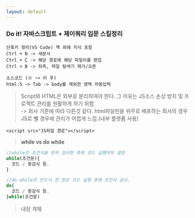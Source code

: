 ```yaml
---
layout: default
---
```


### **Do it! 자바스크립트 + 제이쿼리 입문 스킬정리**
```
단축키 정리(VS Code) 책 외에 지식 포함
Ctrl + N -> 새문서
Ctrl + C -> 해당 경로에 해당 파일이름 편집
Ctrl + B -> 좌측, 파일 탐색기 제거/오픈

소스코드 (※ ~> 이 후)
html:5 ~> Tab -> body를 제외한 영역 자동입력
```

> Script와 HTML은 외부로 분리하여야 한다. 그 이유는 JS소스 손상 방지 및 프로젝트 관리를 원활하게 하기 위함.<br/>
> -> 회사 기준에 따라 다른것 같다. html파일만을 위주로 배포하는 회사의 경우 JS로 뺄 경우에 관리가 어렵게 느낌.(내부 플랫폼 사용)
```
<script src="JS파일 경로"></script>
```

> **while  vs  do while**

```javascript
//while은 조건식을 먼저 검사한 후에 코드 실행여부 결정
while(조건문){
  코드 / 증감식 등.
}

//do while은 반드시 한 번은 코드 실행 후에 조건식 검사.
do{
  코드 / 증감식 등.
}while(조건문)
```

> 내장 객체
